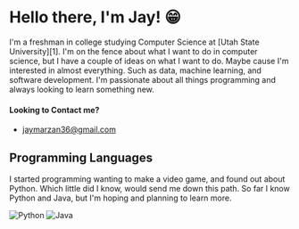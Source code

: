# Hello there, I'm Jay! 😁

I'm a freshman in college studying Computer Science at [Utah State University][1]. I'm on the fence about what I want to do in computer science, but I have a couple of ideas on what I want to do. Maybe cause I'm interested in almost everything. Such as data, machine learning, and software development. I'm passionate about all things programming and always looking to learn something new. 

#### Looking to Contact me?
* jaymarzan36@gmail.com

## Programming Languages
I started programming wanting to make a video game, and found out about Python. Which little did I know, would send me down this path. So far I know Python and Java, but I'm hoping and planning to learn more.


![Python](https://img.shields.io/badge/python-3670A0?style=for-the-badge&logo=python&logoColor=ffdd54)
![Java](https://img.shields.io/badge/java-%23ED8B00.svg?style=for-the-badge&logo=openjdk&logoColor=white)
